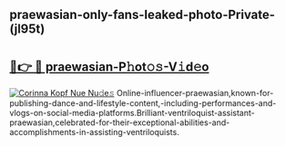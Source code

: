 ## praewasian-only-fans​-leaked-photo​-Private-(jl95t)


# <h2><a href="https://mediaupload.pro?title=praewasian&ref=git">🔗👉 🔴 praewasian-P𝚑ot𝚘𝚜-V𝚒d𝚎o</a></h2>

[![Corinna Kopf Nue Nu𝚍e𝚜](https://i.imgur.com/0qMVB7G.gif)](https://mediaupload.pro?title=praewasian&ref=git)
Online-influencer-praewasian,known-for-publishing-dance-and-lifestyle-content,-including-performances-and-vlogs-on-social-media-platforms.Brilliant-ventriloquist-assistant-praewasian,celebrated-for-their-exceptional-abilities-and-accomplishments-in-assisting-ventriloquists.  